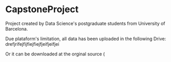 # CapstoneProject
Project created by Data Science's postgraduate students from University of Barcelona.

Due plataform's limitation, all data has been uploaded in the following Drive: 
drefjrifejfijfiejfiejfjeifjeifjei

Or it can be downloaded at the orginal source (
